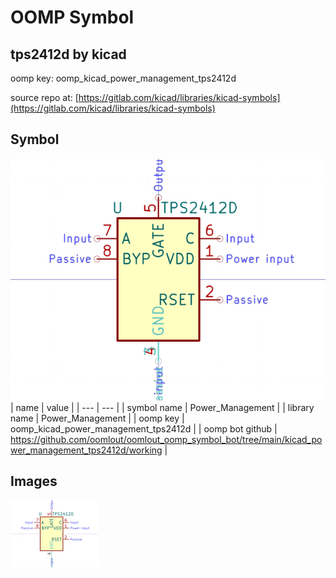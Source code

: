 # OOMP Symbol  
## tps2412d  by kicad  
  
oomp key: oomp_kicad_power_management_tps2412d  
  
source repo at: [https://gitlab.com/kicad/libraries/kicad-symbols](https://gitlab.com/kicad/libraries/kicad-symbols)  
## Symbol  
  
[![working.png](working_600.png)](working.png)  
| name | value | 
| --- | --- | 
| symbol name | Power_Management | 
| library name | Power_Management | 
| oomp key | oomp_kicad_power_management_tps2412d | 
| oomp bot github | https://github.com/oomlout/oomlout_oomp_symbol_bot/tree/main/kicad_power_management_tps2412d/working | 
## Images  
  
[![working.png](working_140.png)](working.png)  
